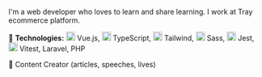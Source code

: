 I'm a web developer who loves to learn and share learning. I work at Tray ecommerce platform.

🦄 **Technologies:**  <img src="https://img.icons8.com/color/48/000000/vue-js.png" width="18px"/> Vue.js, 
<img src="https://img.icons8.com/color/48/000000/typescript.png" width="18px"/> TypeScript, 
<img src="https://img.icons8.com/color/48/000000/tailwind_css.png" width="18px"/> Tailwind, 
<img src="https://img.icons8.com/?size=100&id=QBqFNfPPB2Kx&format=png&color=000000" width="18px"/> Sass, 
<img src="https://miro.medium.com/max/600/1*RQwRLQ0yyCvYmRn_Nst5yg.png" width="18px"/> Jest, 
<img src="https://vitest.dev/logo.svg" width="18px"/> Vitest, Laravel, PHP

🎤 Content Creator (articles, speeches, lives)
